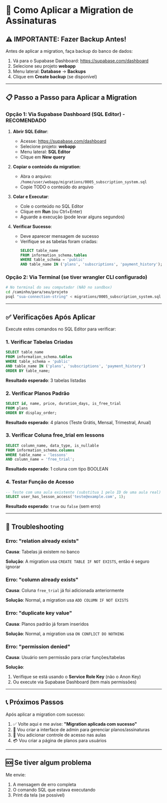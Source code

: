 # 🚀 Como Aplicar a Migration de Assinaturas

## ⚠️ IMPORTANTE: Fazer Backup Antes!

Antes de aplicar a migration, faça backup do banco de dados:

1. Vá para o Supabase Dashboard: https://supabase.com/dashboard
2. Selecione seu projeto **webapp**
3. Menu lateral: **Database** → **Backups**
4. Clique em **Create backup** (se disponível)

---

## 📋 Passo a Passo para Aplicar a Migration

### Opção 1: Via Supabase Dashboard (SQL Editor) - RECOMENDADO

1. **Abrir SQL Editor**:
   - Acesse: https://supabase.com/dashboard
   - Selecione projeto: **webapp**
   - Menu lateral: **SQL Editor**
   - Clique em **New query**

2. **Copiar o conteúdo da migration**:
   - Abra o arquivo: `/home/user/webapp/migrations/0005_subscription_system.sql`
   - Copie TODO o conteúdo do arquivo

3. **Colar e Executar**:
   - Cole o conteúdo no SQL Editor
   - Clique em **Run** (ou Ctrl+Enter)
   - Aguarde a execução (pode levar alguns segundos)

4. **Verificar Sucesso**:
   - Deve aparecer mensagem de sucesso
   - Verifique se as tabelas foram criadas:
     ```sql
     SELECT table_name 
     FROM information_schema.tables 
     WHERE table_schema = 'public' 
     AND table_name IN ('plans', 'subscriptions', 'payment_history');
     ```

### Opção 2: Via Terminal (se tiver wrangler CLI configurado)

```bash
# No terminal do seu computador (NÃO no sandbox)
cd /caminho/para/seu/projeto
psql "sua-connection-string" < migrations/0005_subscription_system.sql
```

---

## ✅ Verificações Após Aplicar

Execute estes comandos no SQL Editor para verificar:

### 1. Verificar Tabelas Criadas
```sql
SELECT table_name 
FROM information_schema.tables 
WHERE table_schema = 'public' 
AND table_name IN ('plans', 'subscriptions', 'payment_history')
ORDER BY table_name;
```

**Resultado esperado**: 3 tabelas listadas

### 2. Verificar Planos Padrão
```sql
SELECT id, name, price, duration_days, is_free_trial 
FROM plans 
ORDER BY display_order;
```

**Resultado esperado**: 4 planos (Teste Grátis, Mensal, Trimestral, Anual)

### 3. Verificar Coluna free_trial em lessons
```sql
SELECT column_name, data_type, is_nullable
FROM information_schema.columns
WHERE table_name = 'lessons' 
AND column_name = 'free_trial';
```

**Resultado esperado**: 1 coluna com tipo BOOLEAN

### 4. Testar Função de Acesso
```sql
-- Teste com uma aula existente (substitua 1 pelo ID de uma aula real)
SELECT user_has_lesson_access('teste@example.com', 1);
```

**Resultado esperado**: `true` ou `false` (sem erro)

---

## 🐛 Troubleshooting

### Erro: "relation already exists"

**Causa**: Tabelas já existem no banco

**Solução**: A migration usa `CREATE TABLE IF NOT EXISTS`, então é seguro ignorar

### Erro: "column already exists"

**Causa**: Coluna `free_trial` já foi adicionada anteriormente

**Solução**: Normal, a migration usa `ADD COLUMN IF NOT EXISTS`

### Erro: "duplicate key value"

**Causa**: Planos padrão já foram inseridos

**Solução**: Normal, a migration usa `ON CONFLICT DO NOTHING`

### Erro: "permission denied"

**Causa**: Usuário sem permissão para criar funções/tabelas

**Solução**: 
1. Verifique se está usando o **Service Role Key** (não o Anon Key)
2. Ou execute via Supabase Dashboard (tem mais permissões)

---

## 📞 Próximos Passos

Após aplicar a migration com sucesso:

1. ✅ Volte aqui e me avise: **"Migration aplicada com sucesso"**
2. 🎨 Vou criar a interface de admin para gerenciar planos/assinaturas
3. 🔐 Vou adicionar controle de acesso nas aulas
4. 💳 Vou criar a página de planos para usuários

---

## 🆘 Se tiver algum problema

Me envie:
1. A mensagem de erro completa
2. O comando SQL que estava executando
3. Print da tela (se possível)
